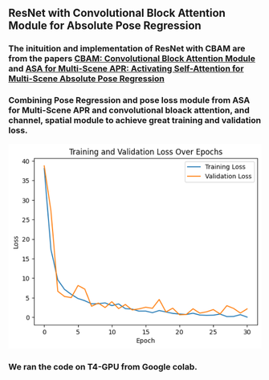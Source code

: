 ## ResNet with Convolutional Block Attention Module for Absolute Pose Regression

### The inituition and implementation of ResNet with CBAM are from the papers [CBAM: Convolutional Block Attention Module](https://arxiv.org/abs/1807.06521) and [ASA for Multi-Scene APR: Activating Self-Attention for Multi-Scene Absolute Pose Regression](https://arxiv.org/abs/2411.01443)

### Combining Pose Regression and pose loss module from ASA for Multi-Scene APR and convolutional bloack attention, and channel, spatial module to achieve great training and validation loss.

![Training and validation loss](loss.png)

### We ran the code on T4-GPU from Google colab.